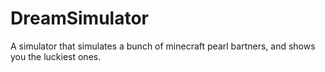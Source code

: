 # DreamSimulator
A simulator that simulates a bunch of minecraft pearl bartners, and shows you the luckiest ones.
